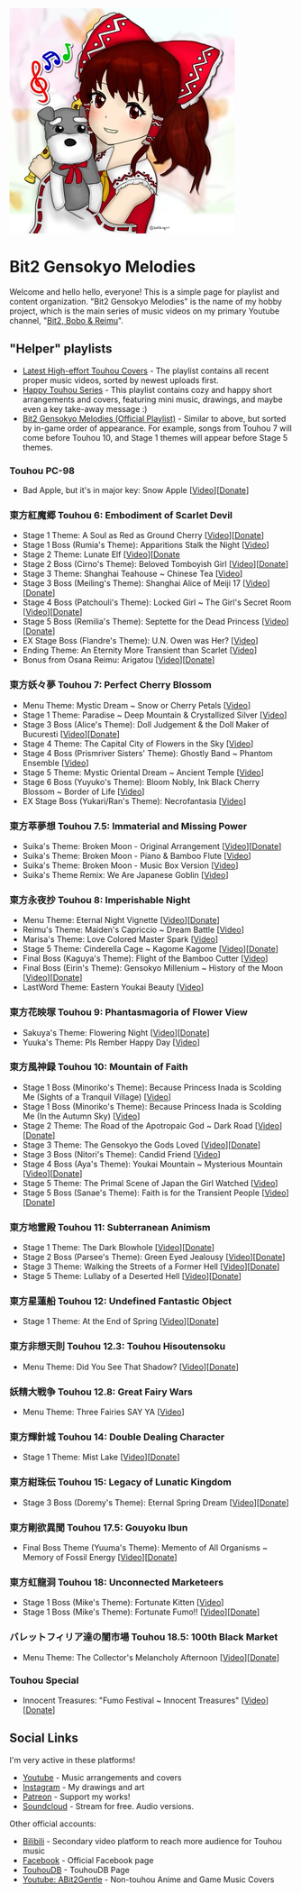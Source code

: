 ![alt text](https://github.com/bit2kingwn/Bit2-Gensokyo-Melodies/blob/main/bit2-portrait-2022.jpg)

# Bit2 Gensokyo Melodies
Welcome and hello hello, everyone! This is a simple page for playlist and content organization. "Bit2 Gensokyo Melodies" is the name of my hobby project, which is the main series of music videos on my primary Youtube channel, "[Bit2, Bobo & Reimu](https://www.youtube.com/@bit2kingwn)".

## "Helper" playlists
- [Latest High-effort Touhou Covers](https://www.youtube.com/playlist?list=PLCPzClPadeI3dM6xzHj_hbfGHlYXWPulA) - The playlist contains all recent proper music videos, sorted by newest uploads first.
- [Happy Touhou Series](https://www.youtube.com/playlist?list=PLCPzClPadeI3i-lhUqBqaVpAddpYIkC3C) - This playlist contains cozy and happy short arrangements and covers, featuring mini music, drawings, and maybe even a key take-away message :)
- [Bit2 Gensokyo Melodies (Official Playlist)](https://www.youtube.com/playlist?list=PLCPzClPadeI0L6wKYXtC1gfQ80AxhilSp) - Similar to above, but sorted by in-game order of appearance. For example, songs from Touhou 7 will come before Touhou 10, and Stage 1 themes will appear before Stage 5 themes.

### Touhou PC-98
- Bad Apple, but it's in major key: Snow Apple \[[Video](https://www.youtube.com/watch?v=TQNbT7H33fA&list=PLCPzClPadeI0L6wKYXtC1gfQ80AxhilSp&index=12&pp=gAQBiAQB8AUB)\]\[[Donate](https://bit2kingwn.bandcamp.com/track/snow-apple)\]

### 東方紅魔郷 Touhou 6: Embodiment of Scarlet Devil
- Stage 1 Theme: A Soul as Red as Ground Cherry \[[Video](https://www.youtube.com/watch?v=DfyiJMaGD08&list=PLCPzClPadeI0L6wKYXtC1gfQ80AxhilSp&index=1&pp=gAQBiAQB8AUB)\]\[[Donate](https://bit2kingwn.bandcamp.com/track/a-soul-as-red-as-a-ground-cherry)\]
- Stage 1 Boss (Rumia's Theme): Apparitions Stalk the Night \[[Video](https://www.youtube.com/watch?v=5GM94x0mdsI&list=PLCPzClPadeI0L6wKYXtC1gfQ80AxhilSp&index=2&pp=gAQBiAQB8AUB)\]
- Stage 2 Theme: Lunate Elf \[[Video](https://www.youtube.com/watch?v=4gNUOh52NWs&list=PLCPzClPadeI0L6wKYXtC1gfQ80AxhilSp&index=3&pp=gAQBiAQB8AUB)\]\[[Donate](https://bit2kingwn.bandcamp.com/track/lunate-elf)
- Stage 2 Boss (Cirno's Theme): Beloved Tomboyish Girl \[[Video](https://www.youtube.com/watch?v=bikhRvZngjA&list=PLCPzClPadeI0L6wKYXtC1gfQ80AxhilSp&index=4&pp=gAQBiAQB8AUB)\]\[[Donate](https://bit2kingwn.bandcamp.com/track/reminiscence-of-the-ice-fairy)\]
- Stage 3 Theme: Shanghai Teahouse ~ Chinese Tea \[[Video](https://www.youtube.com/watch?v=DQEJiVo1VXI&list=PLCPzClPadeI0L6wKYXtC1gfQ80AxhilSp&index=5&pp=gAQBiAQB8AUB)\]
- Stage 3 Boss (Meiling's Theme): Shanghai Alice of Meiji 17 \[[Video](https://www.youtube.com/watch?v=kRFqdN1U2vM&list=PLCPzClPadeI0L6wKYXtC1gfQ80AxhilSp&index=6&pp=gAQBiAQB8AUB)\]\[[Donate](https://bit2kingwn.bandcamp.com/track/journey-to-the-scarlet-mansion)\]
- Stage 4 Boss (Patchouli's Theme): Locked Girl ~ The Girl's Secret Room \[[Video](https://www.youtube.com/watch?v=uKQ1f7uE0Us&list=PLCPzClPadeI0L6wKYXtC1gfQ80AxhilSp&index=7&pp=gAQBiAQB8AUB)\]\[[Donate](https://bit2kingwn.bandcamp.com/track/locked-girl-the-girls-secret-room)\]
- Stage 5 Boss (Remilia's Theme): Septette for the Dead Princess \[[Video](https://www.youtube.com/watch?v=j-VZtQrGorA&list=PLCPzClPadeI0L6wKYXtC1gfQ80AxhilSp&index=8&pp=gAQBiAQB8AUB)\]\[[Donate](https://bit2kingwn.bandcamp.com/track/the-awakening-of-remilia-scarlet)\]
- EX Stage Boss (Flandre's Theme): U.N. Owen was Her? \[[Video](https://www.youtube.com/watch?v=spAaHWRfSMc&list=PLCPzClPadeI0L6wKYXtC1gfQ80AxhilSp&index=9&pp=gAQBiAQB8AUB)\]
- Ending Theme: An Eternity More Transient than Scarlet \[[Video](https://www.youtube.com/watch?v=_M35TFaPBD8&list=PLCPzClPadeI0L6wKYXtC1gfQ80AxhilSp&index=10&pp=gAQBiAQB8AUB)\]
- Bonus from Osana Reimu: Arigatou \[[Video](https://www.youtube.com/watch?v=oXjv3G30-5Y&list=PLCPzClPadeI0L6wKYXtC1gfQ80AxhilSp&index=11&pp=gAQBiAQB8AUB)\]\[[Donate](https://bit2kingwn.bandcamp.com/track/flan-chan-wants-to-play)\]

### 東方妖々夢 Touhou 7: Perfect Cherry Blossom
- Menu Theme: Mystic Dream ~ Snow or Cherry Petals \[[Video](https://www.youtube.com/watch?v=soViSc5et4M&list=PLCPzClPadeI0L6wKYXtC1gfQ80AxhilSp&index=13&pp=gAQBiAQB8AUB)\]
- Stage 1 Theme: Paradise ~ Deep Mountain & Crystallized Silver \[[Video](https://www.youtube.com/watch?v=vSABagcrtaQ&list=PLCPzClPadeI0L6wKYXtC1gfQ80AxhilSp&index=14&pp=gAQBiAQB8AUB)\]
- Stage 3 Boss (Alice's Theme): Doll Judgement & the Doll Maker of Bucuresti \[[Video](https://www.youtube.com/watch?v=KRz7na5Bz5Y&list=PLCPzClPadeI0L6wKYXtC1gfQ80AxhilSp&index=15&pp=gAQBiAQB8AUB)\]\[[Donate](https://bit2kingwn.bandcamp.com/track/waltz-of-the-doll-maker)\]
- Stage 4 Theme: The Capital City of Flowers in the Sky \[[Video](https://www.youtube.com/watch?v=46pNYN7Mn1I&list=PLCPzClPadeI0L6wKYXtC1gfQ80AxhilSp&index=16&pp=gAQBiAQB8AUB)\]
- Stage 4 Boss (Prismriver Sisters' Theme): Ghostly Band ~ Phantom Ensemble \[[Video](https://www.youtube.com/watch?v=V4kCrh_OGjA&list=PLCPzClPadeI0L6wKYXtC1gfQ80AxhilSp&index=17&pp=gAQBiAQB8AUB)\]
- Stage 5 Theme: Mystic Oriental Dream ~ Ancient Temple \[[Video](https://www.youtube.com/watch?v=BtsjGSwEzBQ&list=PLCPzClPadeI0L6wKYXtC1gfQ80AxhilSp&index=18&pp=gAQBiAQB8AUB)\]
- Stage 6 Boss (Yuyuko's Theme): Bloom Nobly, Ink Black Cherry Blossom ~ Border of Life \[[Video](https://www.youtube.com/watch?v=TD2jnsNSTLQ&list=PLCPzClPadeI0L6wKYXtC1gfQ80AxhilSp&index=19&pp=gAQBiAQB8AUB)\]
- EX Stage Boss (Yukari/Ran's Theme): Necrofantasia \[[Video](https://www.youtube.com/watch?v=6k-eQP0qtQE&list=PLCPzClPadeI0L6wKYXtC1gfQ80AxhilSp&index=20&pp=gAQBiAQB8AUB)\]

### 東方萃夢想 Touhou 7.5: Immaterial and Missing Power
- Suika's Theme: Broken Moon - Original Arrangement \[[Video](https://www.youtube.com/watch?v=6vXm0gX_W8w&list=PLCPzClPadeI0L6wKYXtC1gfQ80AxhilSp&index=21&pp=gAQBiAQB8AUB)\]\[[Donate](https://bit2kingwn.bandcamp.com/track/broken-moon)\]
- Suika's Theme: Broken Moon - Piano & Bamboo Flute \[[Video](https://www.youtube.com/watch?v=NxLKG7I_eVk&list=PLCPzClPadeI0L6wKYXtC1gfQ80AxhilSp&index=22&pp=gAQBiAQB8AUB)\]
- Suika's Theme: Broken Moon - Music Box Version \[[Video](https://www.youtube.com/watch?v=4IR9s_KLvJE&list=PLCPzClPadeI2K9DucDCoRTxb1d4l5a0Ct&index=82&pp=gAQBiAQB8AUB)\]
- Suika's Theme Remix: We Are Japanese Goblin \[[Video](https://www.youtube.com/watch?v=t2GgsbRESy0&list=PLCPzClPadeI0L6wKYXtC1gfQ80AxhilSp&index=23&pp=gAQBiAQB8AUB)\]

### 東方永夜抄 Touhou 8: Imperishable Night
- Menu Theme: Eternal Night Vignette \[[Video](https://www.youtube.com/watch?v=17QBnQpJdfo&list=PLCPzClPadeI0L6wKYXtC1gfQ80AxhilSp&index=24&pp=gAQBiAQB8AUB)\]\[[Donate](https://bit2kingwn.bandcamp.com/track/welcome-to-gensokyo)\]
- Reimu's Theme: Maiden's Capriccio ~ Dream Battle \[[Video](https://www.youtube.com/watch?v=8-NUpOrHYa0&list=PLCPzClPadeI0L6wKYXtC1gfQ80AxhilSp&index=25&pp=gAQBiAQB8AUB)\]
- Marisa's Theme: Love Colored Master Spark \[[Video](https://www.youtube.com/watch?v=k4gj7l2hXXc&list=PLCPzClPadeI0L6wKYXtC1gfQ80AxhilSp&index=26&pp=gAQBiAQB8AUB)\]
- Stage 5 Theme: Cinderella Cage ~ Kagome Kagome \[[Video](https://www.youtube.com/watch?v=t93cljYR_GE&list=PLCPzClPadeI0L6wKYXtC1gfQ80AxhilSp&index=27&pp=gAQBiAQB8AUB)\]\[[Donate](https://bit2kingwn.bandcamp.com/track/cinderella-cage)\]
- Final Boss (Kaguya's Theme): Flight of the Bamboo Cutter \[[Video](https://www.youtube.com/watch?v=jPPUU4JHUv0&list=PLCPzClPadeI0L6wKYXtC1gfQ80AxhilSp&index=28&pp=gAQBiAQB8AUB)\]
- Final Boss (Eirin's Theme): Gensokyo Millenium ~ History of the Moon \[[Video](https://www.youtube.com/watch?v=oXKeTW0ABLo&list=PLCPzClPadeI0L6wKYXtC1gfQ80AxhilSp&index=29&pp=gAQBiAQB8AUB)\]\[[Donate](https://bit2kingwn.bandcamp.com/track/gensokyo-millennium-history-of-the-moon)\]
- LastWord Theme: Eastern Youkai Beauty \[[Video](https://www.youtube.com/watch?v=dxaUXoIUHEo&list=PLCPzClPadeI0L6wKYXtC1gfQ80AxhilSp&index=30&pp=gAQBiAQB8AUB)\]

### 東方花映塚 Touhou 9: Phantasmagoria of Flower View
- Sakuya's Theme: Flowering Night \[[Video](https://www.youtube.com/watch?v=1sFbWU7snqM&list=PLCPzClPadeI0L6wKYXtC1gfQ80AxhilSp&index=31&pp=gAQBiAQB8AUB)\]\[[Donate](https://bit2kingwn.bandcamp.com/track/easterly-winds-in-the-flowering-night)\]
- Yuuka's Theme: Pls Rember Happy Day \[[Video](https://www.youtube.com/watch?v=_OHOsGi08Ls&list=PLCPzClPadeI2K9DucDCoRTxb1d4l5a0Ct&index=34&pp=gAQBiAQB8AUB)\]

### 東方風神録 Touhou 10: Mountain of Faith
- Stage 1 Boss (Minoriko's Theme): Because Princess Inada is Scolding Me (Sights of a Tranquil Village) \[[Video](https://www.youtube.com/watch?v=M6kjcWXaIVY&list=PLCPzClPadeI0L6wKYXtC1gfQ80AxhilSp&index=32&pp=gAQBiAQB8AUB)\]
- Stage 1 Boss (Minoriko's Theme): Because Princess Inada is Scolding Me (In the Autumn Sky) \[[Video](https://www.youtube.com/watch?v=eG-ZbUnZGHg&list=PLCPzClPadeI0L6wKYXtC1gfQ80AxhilSp&index=33&pp=gAQBiAQB8AUB)\]
- Stage 2 Theme: The Road of the Apotropaic God ~ Dark Road \[[Video](https://www.youtube.com/watch?v=bAfnNgKNR1Q&list=PLCPzClPadeI0L6wKYXtC1gfQ80AxhilSp&index=34&pp=gAQBiAQB8AUB)\]\[[Donate](https://bit2kingwn.bandcamp.com/track/the-road-of-the-apotropaic-god)\]
- Stage 3 Theme: The Gensokyo the Gods Loved \[[Video](https://www.youtube.com/watch?v=9GYPUHyrZSE&list=PLCPzClPadeI0L6wKYXtC1gfQ80AxhilSp&index=35&pp=gAQBiAQB8AUB)\]\[[Donate](https://bit2kingwn.bandcamp.com/track/the-gensokyo-the-gods-loved)\]
- Stage 3 Boss (Nitori's Theme): Candid Friend \[[Video](https://www.youtube.com/watch?v=mbgpKpFJTfA&list=PLCPzClPadeI0L6wKYXtC1gfQ80AxhilSp&index=36&pp=gAQBiAQB8AUB)\]
- Stage 4 Boss (Aya's Theme): Youkai Mountain ~ Mysterious Mountain \[[Video](https://www.youtube.com/watch?v=1N41dAf6xT8&list=PLCPzClPadeI0L6wKYXtC1gfQ80AxhilSp&index=37&pp=gAQBiAQB8AUB)\]\[[Donate](https://bit2kingwn.bandcamp.com/track/youkai-mountain)\]
- Stage 5 Theme: The Primal Scene of Japan the Girl Watched \[[Video](https://www.youtube.com/watch?v=Ado116MBlJY&list=PLCPzClPadeI0L6wKYXtC1gfQ80AxhilSp&index=38&pp=gAQBiAQB8AUB)\]
- Stage 5 Boss (Sanae's Theme): Faith is for the Transient People \[[Video](https://www.youtube.com/watch?v=y29FHWsgUuM&list=PLCPzClPadeI0L6wKYXtC1gfQ80AxhilSp&index=39&pp=gAQBiAQB8AUB)\]\[[Donate](https://bit2kingwn.bandcamp.com/track/faith-is-for-the-transient-people)\]

### 東方地霊殿 Touhou 11: Subterranean Animism
- Stage 1 Theme: The Dark Blowhole \[[Video](https://www.youtube.com/watch?v=D_buOpUBXXM&list=PLCPzClPadeI0L6wKYXtC1gfQ80AxhilSp&index=40&pp=gAQBiAQB8AUB)\]\[[Donate](https://bit2kingwn.bandcamp.com/track/the-dark-blowhole)\]
- Stage 2 Boss (Parsee's Theme): Green Eyed Jealousy \[[Video](https://www.youtube.com/watch?v=1H2njOr_Wq4&list=PLCPzClPadeI0L6wKYXtC1gfQ80AxhilSp&index=41&pp=gAQBiAQB8AUB)\]\[[Donate](https://bit2kingwn.bandcamp.com/track/jealousy-beneath-the-earths-crust)\]
- Stage 3 Theme: Walking the Streets of a Former Hell \[[Video](https://www.youtube.com/watch?v=INoBwShVzMo&list=PLCPzClPadeI0L6wKYXtC1gfQ80AxhilSp&index=42&pp=gAQBiAQB8AUB)\]\[[Donate](https://bit2kingwn.bandcamp.com/track/walking-the-streets-of-a-former-hell)\]
- Stage 5 Theme: Lullaby of a Deserted Hell \[[Video](https://www.youtube.com/watch?v=dN3qcSA_VGA&list=PLCPzClPadeI0L6wKYXtC1gfQ80AxhilSp&index=43&pp=gAQBiAQB8AUB)\]\[[Donate](https://bit2kingwn.bandcamp.com/track/farewell-the-deserted-hell)\]

### 東方星蓮船 Touhou 12: Undefined Fantastic Object
- Stage 1 Theme: At the End of Spring \[[Video](https://www.youtube.com/watch?v=l3zHcSGJ90M&list=PLCPzClPadeI0L6wKYXtC1gfQ80AxhilSp&index=44&pp=gAQBiAQB8AUB)\]\[[Donate](https://bit2kingwn.bandcamp.com/track/at-the-end-of-spring)\]

### 東方非想天則 Touhou 12.3: Touhou Hisoutensoku
- Menu Theme: Did You See That Shadow? \[[Video](https://www.youtube.com/watch?v=fs_sx4C1-h8&list=PLCPzClPadeI0L6wKYXtC1gfQ80AxhilSp&index=45&pp=gAQBiAQB8AUB)\]\[[Donate](https://bit2kingwn.bandcamp.com/track/did-you-see-that-shadow)\]

### 妖精大戦争 Touhou 12.8: Great Fairy Wars
- Menu Theme: Three Fairies SAY YA \[[Video](https://www.youtube.com/watch?v=pQTqsJG4R-k&list=PLCPzClPadeI0L6wKYXtC1gfQ80AxhilSp&index=46&pp=gAQBiAQB8AUB)\]

### 東方輝針城 Touhou 14: Double Dealing Character
- Stage 1 Theme: Mist Lake \[[Video](https://www.youtube.com/watch?v=xm6DF6ljXwM&list=PLCPzClPadeI0L6wKYXtC1gfQ80AxhilSp&index=47&pp=gAQBiAQB8AUB)\]\[[Donate](https://bit2kingwn.bandcamp.com/track/mist-lake)\]

### 東方紺珠伝 Touhou 15: Legacy of Lunatic Kingdom
- Stage 3 Boss (Doremy's Theme): Eternal Spring Dream \[[Video](https://www.youtube.com/watch?v=FbI6iqH21rA&list=PLCPzClPadeI0L6wKYXtC1gfQ80AxhilSp&index=48&pp=gAQBiAQB8AUB)\]\[[Donate](https://bit2kingwn.bandcamp.com/track/eternal-spring-dream)\]

### 東方剛欲異聞 Touhou 17.5: Gouyoku Ibun
- Final Boss Theme (Yuuma's Theme): Memento of All Organisms ~ Memory of Fossil Energy \[[Video](https://www.youtube.com/watch?v=Lpmu1_CjUNk&list=PLCPzClPadeI0L6wKYXtC1gfQ80AxhilSp&index=49&pp=gAQBiAQB8AUB)\]\[[Donate](https://bit2kingwn.bandcamp.com/track/memento-of-all-organisms)\]

### 東方虹龍洞 Touhou 18: Unconnected Marketeers
- Stage 1 Boss (Mike's Theme): Fortunate Kitten \[[Video](https://www.youtube.com/watch?v=YkFymo0GIYk&list=PLCPzClPadeI0L6wKYXtC1gfQ80AxhilSp&index=51&pp=gAQBiAQB8AUB)\]
- Stage 1 Boss (Mike's Theme): Fortunate Fumo!! \[[Video](https://www.youtube.com/watch?v=wgUh9FTWmO8&list=PLCPzClPadeI0L6wKYXtC1gfQ80AxhilSp&index=50&pp=gAQBiAQB8AUB)\]\[[Donate](https://bit2kingwn.bandcamp.com/track/fortunate-fumo)\]

### バレットフィリア達の闇市場 Touhou 18.5: 100th Black Market
- Menu Theme: The Collector's Melancholy Afternoon \[[Video](https://www.youtube.com/watch?v=xdMj5-UmbkE&list=PLCPzClPadeI0L6wKYXtC1gfQ80AxhilSp&index=52&pp=gAQBiAQB8AUB)\]\[[Donate](https://bit2kingwn.bandcamp.com/track/love-colored-black-market)\]

### Touhou Special
- Innocent Treasures: "Fumo Festival ~ Innocent Treasures" \[[Video](https://www.youtube.com/watch?v=sT2k8pHyiGA&list=PLCPzClPadeI0L6wKYXtC1gfQ80AxhilSp&index=53&pp=gAQBiAQB8AUB)\]\[[Donate](https://bit2kingwn.bandcamp.com/track/fumo-festival-innocent-treasures)\]

## Social Links

I'm very active in these platforms!
- [Youtube](https://www.youtube.com/@bit2kingwn) - Music arrangements and covers
- [Instagram](https://www.instagram.com/bit2kingwn/) - My drawings and art
- [Patreon](https://www.patreon.com/bit2kingwn) - Support my works!
- [Soundcloud](https://soundcloud.com/bit2kingwn/sets/bit2-touhou-covers) - Stream for free. Audio versions.

Other official accounts:
- [Bilibili](https://space.bilibili.com/1699888757) - Secondary video platform to reach more audience for Touhou music
- [Facebook](https://www.facebook.com/bit2kingwn) - Official Facebook page
- [TouhouDB](https://touhoudb.com/Ar/9229) - TouhouDB Page
- [Youtube: ABit2Gentle](https://www.youtube.com/@ABit2Gentle) - Non-touhou Anime and Game Music Covers
